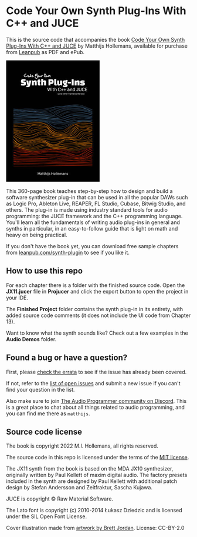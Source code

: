 # Code Your Own Synth Plug-Ins With C++ and JUCE

This is the source code that accompanies the book [Code Your Own Synth Plug-Ins With C++ and JUCE](https://leanpub.com/synth-plugin) by Matthijs Hollemans, available for purchase from [Leanpub](https://leanpub.com/synth-plugin) as PDF and ePub.

![The book cover](book-cover.jpg)

This 360-page book teaches step-by-step how to design and build a software synthesizer plug-in that can be used in all the popular DAWs such as Logic Pro, Ableton Live, REAPER, FL Studio, Cubase, Bitwig Studio, and others. The plug-in is made using industry standard tools for audio programming: the JUCE framework and the C++ programming language. You'll learn all the fundamentals of writing audio plug-ins in general and synths in particular, in an easy-to-follow guide that is light on math and heavy on being practical.

If you don't have the book yet, you can download free sample chapters from [leanpub.com/synth-plugin](https://leanpub.com/synth-plugin) to see if you like it.

## How to use this repo

For each chapter there is a folder with the finished source code. Open the **JX11.jucer** file in **Projucer** and click the export button to open the project in your IDE.

The **Finished Project** folder contains the synth plug-in in its entirety, with added source code comments (it does not include the UI code from Chapter 13).

Want to know what the synth sounds like? Check out a few examples in the **Audio Demos** folder.

## Found a bug or have a question?

First, please [check the errata](Errata.markdown) to see if the issue has already been covered.

If not, refer to the [list of open issues](https://github.com/hollance/synth-plugin-book/issues) and submit a new issue if you can't find your question in the list.

Also make sure to join [The Audio Programmer community on Discord](https://www.theaudioprogrammer.com/discord). This is a great place to chat about all things related to audio programming, and you can find me there as `matthijs`.

## Source code license

The book is copyright 2022 M.I. Hollemans, all rights reserved.

The source code in this repo is licensed under the terms of the [MIT license](LICENSE.txt).

The JX11 synth from the book is based on the MDA JX10 synthesizer, originally written by Paul Kellett of maxim digital audio. The factory presets included in the synth are designed by Paul Kellett with additional patch design by Stefan Andersson and Zeitfraktur, Sascha Kujawa.

JUCE is copyright © Raw Material Software.

The Lato font is copyright (c) 2010-2014 Łukasz Dziedzic and is licensed under the SIL Open Font License.

Cover illustration made from [artwork by Brett Jordan](https://bit.ly/3J9TXT9). License: CC-BY-2.0
